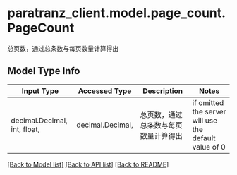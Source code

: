 # paratranz_client.model.page_count.PageCount

总页数，通过总条数与每页数量计算得出

## Model Type Info
Input Type | Accessed Type | Description | Notes
------------ | ------------- | ------------- | -------------
decimal.Decimal, int, float,  | decimal.Decimal,  | 总页数，通过总条数与每页数量计算得出 | if omitted the server will use the default value of 0

[[Back to Model list]](../../README.md#documentation-for-models) [[Back to API list]](../../README.md#documentation-for-api-endpoints) [[Back to README]](../../README.md)

